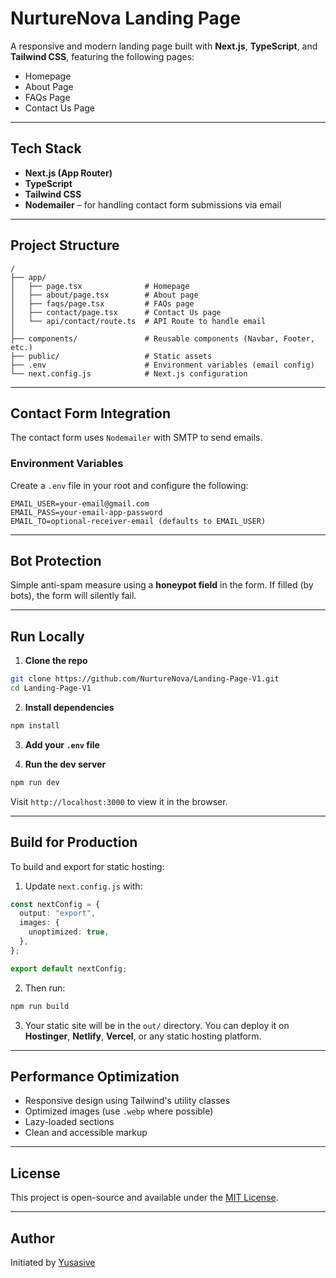 #  NurtureNova Landing Page

A responsive and modern landing page built with **Next.js**, **TypeScript**, and **Tailwind CSS**, featuring the following pages:

-  Homepage
-  About Page
-  FAQs Page
-  Contact Us Page

---

##  Tech Stack

- **Next.js (App Router)**
- **TypeScript**
- **Tailwind CSS**
- **Nodemailer** – for handling contact form submissions via email

---

##  Project Structure

```
/
├── app/
│   ├── page.tsx              # Homepage
│   ├── about/page.tsx        # About page
│   ├── faqs/page.tsx         # FAQs page
│   ├── contact/page.tsx      # Contact Us page
│   └── api/contact/route.ts  # API Route to handle email
│
├── components/               # Reusable components (Navbar, Footer, etc.)
├── public/                   # Static assets
├── .env                      # Environment variables (email config)
└── next.config.js            # Next.js configuration
```

---

##  Contact Form Integration

The contact form uses `Nodemailer` with SMTP to send emails.

### Environment Variables

Create a `.env` file in your root and configure the following:

```env
EMAIL_USER=your-email@gmail.com
EMAIL_PASS=your-email-app-password
EMAIL_TO=optional-receiver-email (defaults to EMAIL_USER)
```

---

##  Bot Protection

Simple anti-spam measure using a **honeypot field** in the form. If filled (by bots), the form will silently fail.

---

##  Run Locally

1. **Clone the repo**

```bash
git clone https://github.com/NurtureNova/Landing-Page-V1.git
cd Landing-Page-V1
```

2. **Install dependencies**

```bash
npm install
```

3. **Add your `.env` file**

4. **Run the dev server**

```bash
npm run dev
```

Visit `http://localhost:3000` to view it in the browser.

---

##  Build for Production

To build and export for static hosting:

1. Update `next.config.js` with:

```ts
const nextConfig = {
  output: "export",
  images: {
    unoptimized: true,
  },
};

export default nextConfig;
```

2. Then run:

```bash
npm run build
```

3. Your static site will be in the `out/` directory. You can deploy it on **Hostinger**, **Netlify**, **Vercel**, or any static hosting platform.

---

##  Performance Optimization

- Responsive design using Tailwind's utility classes
- Optimized images (use `.webp` where possible)
- Lazy-loaded sections
- Clean and accessible markup

---

##  License

This project is open-source and available under the [MIT License](LICENSE).

---

##  Author

Initiated by [Yusasive](https://yusufabdullah.netlify.app/)

